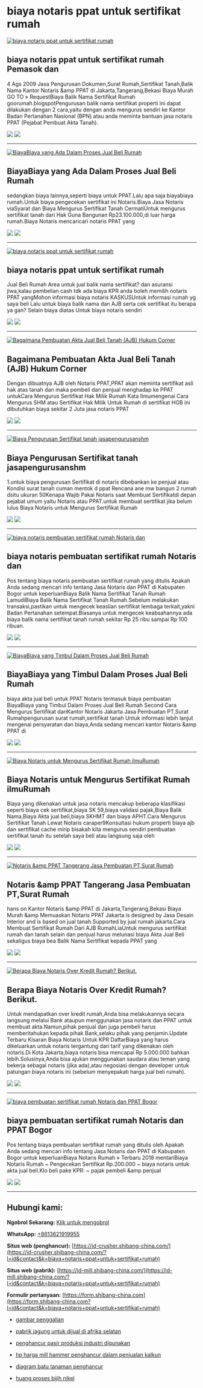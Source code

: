 # biaya notaris ppat untuk sertifikat rumah

<a href="https://swt.shibang-china.com/?l=id&img&k=biaya+notaris+ppat+untuk+sertifikat+rumah" target="_blank">![biaya notaris ppat untuk sertifikat rumah](http://static.shibang-china.com/all-800x300/326.jpg)</a>

## biaya notaris ppat untuk sertifikat rumah Pemasok dan
4 Ags 2009 Jasa Pengurusan Dokumen,Surat Rumah,Sertifikat Tanah,Balik Nama Kantor Notaris &amp PPAT di Jakarta,Tangerang,Bekasi Biaya Murah GO TO » RequestBiaya Balik Nama Sertifikat Rumah goorumah.blogspotPengurusan balik nama sertifikat properti ini dapat dilakukan dengan 2 cara,yaitu dengan anda mengurus sendiri ke Kantor Badan Pertanahan Nasional (BPN) atau anda meminta bantuan jasa notaris PPAT (Pejabat Pembuat Akta Tanah).


<a href="https://whatsapp.shibangsoft.com/WhatsApp.php" target="_blank" title="WhatsApp">![](http://static.shibang-china.com/icon/whatsapp.png)</a> <a href="https://swt.shibang-china.com/?l=id&icon&k=biaya+notaris+ppat+untuk+sertifikat+rumah" target="_blank">![](http://static.shibang-china.com/icon/chat-id.png)</a>

---

<a href="https://swt.shibang-china.com/?l=id&img&k=biaya+notaris+ppat+untuk+sertifikat+rumah" target="_blank">![BiayaBiaya yang Ada Dalam Proses Jual Beli Rumah](http://static.shibang-china.com/all-800x300/367.jpg)</a>

## BiayaBiaya yang Ada Dalam Proses Jual Beli Rumah
sedangkan biaya lainnya,seperti biaya untuk PPAT.Lalu apa saja biayabiaya rumah.Untuk biaya pengecekan sertifikat ini Notaris.Biaya Jasa Notaris viaSyarat dan Biaya Mengurus Sertifikat Tanah CermatiUntuk mengurus sertifikat tanah dari Hak Guna Bangunan Rp23.100.000,di luar harga rumah.Biaya Notaris mencaricari notaris PPAT yang


<a href="https://whatsapp.shibangsoft.com/WhatsApp.php" target="_blank" title="WhatsApp">![](http://static.shibang-china.com/icon/whatsapp.png)</a> <a href="https://swt.shibang-china.com/?l=id&icon&k=biaya+notaris+ppat+untuk+sertifikat+rumah" target="_blank">![](http://static.shibang-china.com/icon/chat-id.png)</a>

---

<a href="https://swt.shibang-china.com/?l=id&img&k=biaya+notaris+ppat+untuk+sertifikat+rumah" target="_blank">![biaya notaris ppat untuk sertifikat rumah](http://static.shibang-china.com/all-800x300/715.jpg)</a>

## biaya notaris ppat untuk sertifikat rumah
Jual Beli Rumah Area untuk jual balik nama sertifikat? dan asuransi jiwa,kalau pembelian cash tdk ada biaya KPR anda boleh memilih notaris PPAT yangMohon informasi biaya notaris KASKUSUntuk informasi rumah yg saya beli Lalu untuk biaya balik nama dan AJB serta cek sertifikat itu berapa ya gan? Selain biaya diatas Untuk biaya notaris sendiri


<a href="https://whatsapp.shibangsoft.com/WhatsApp.php" target="_blank" title="WhatsApp">![](http://static.shibang-china.com/icon/whatsapp.png)</a> <a href="https://swt.shibang-china.com/?l=id&icon&k=biaya+notaris+ppat+untuk+sertifikat+rumah" target="_blank">![](http://static.shibang-china.com/icon/chat-id.png)</a>

---

<a href="https://swt.shibang-china.com/?l=id&img&k=biaya+notaris+ppat+untuk+sertifikat+rumah" target="_blank">![Bagaimana Pembuatan Akta Jual Beli Tanah (AJB) Hukum Corner](http://static.shibang-china.com/all-800x300/431.jpg)</a>

## Bagaimana Pembuatan Akta Jual Beli Tanah (AJB) Hukum Corner
Dengan dibuatnya AJB oleh Notaris PPAT,PPAT akan meminta sertifikat asli hak atas tanah dan maka pembeli dan penjual menghadap ke PPAT untukCara Mengurus Sertifikat Hak Milik Rumah Kata Ilmumengenai Cara Mengurus SHM atau Sertifikat Hak Milik Untuk Rumah di sertifikat HGB ini dibutuhkan biaya sekitar 2 Juta jasa notaris PPAT


<a href="https://whatsapp.shibangsoft.com/WhatsApp.php" target="_blank" title="WhatsApp">![](http://static.shibang-china.com/icon/whatsapp.png)</a> <a href="https://swt.shibang-china.com/?l=id&icon&k=biaya+notaris+ppat+untuk+sertifikat+rumah" target="_blank">![](http://static.shibang-china.com/icon/chat-id.png)</a>

---

<a href="https://swt.shibang-china.com/?l=id&img&k=biaya+notaris+ppat+untuk+sertifikat+rumah" target="_blank">![Biaya Pengurusan Sertifikat tanah jasapengurusanshm](http://static.shibang-china.com/all-800x300/1276.jpg)</a>

## Biaya Pengurusan Sertifikat tanah jasapengurusanshm
1.untuk biaya pengurusan Sertifikat di notaris dibebankan ke penjual atau Kondisi surat tanah cuman mentok d ppat Rencana ane mw bangun 2 rumah dsitu ukuran 50Kenapa Wajib Pakai Notaris saat Membuat Sertifikatdi depan pejabat umum yaitu Notaris atau PPAT.untuk membuat sertifikat jika belum lulus Biaya Notaris untuk Mengurus Sertifikat Rumah


<a href="https://whatsapp.shibangsoft.com/WhatsApp.php" target="_blank" title="WhatsApp">![](http://static.shibang-china.com/icon/whatsapp.png)</a> <a href="https://swt.shibang-china.com/?l=id&icon&k=biaya+notaris+ppat+untuk+sertifikat+rumah" target="_blank">![](http://static.shibang-china.com/icon/chat-id.png)</a>

---

<a href="https://swt.shibang-china.com/?l=id&img&k=biaya+notaris+ppat+untuk+sertifikat+rumah" target="_blank">![biaya notaris pembuatan sertifikat rumah Notaris dan](http://static.shibang-china.com/all-800x300/739.jpg)</a>

## biaya notaris pembuatan sertifikat rumah Notaris dan
Pos tentang biaya notaris pembuatan sertifikat rumah yang ditulis Apakah Anda sedang mencari info tentang Jasa Notaris dan PPAT di Kabupaten Bogor untuk keperluanBiaya Balik Nama Sertifikat Tanah Rumah LamudiBiaya Balik Nama Sertifikat Tanah Rumah.Sebelum melakukan transaksi,pastikan untuk mengecek keaslian sertifikat lembaga terkait,yakni Badan Pertanahan setempat.Biasanya untuk mengecek keabsahannya ada biaya balik nama sertifikat tanah rumah sekitar Rp 25 ribu sampai Rp 100 ribuan.


<a href="https://whatsapp.shibangsoft.com/WhatsApp.php" target="_blank" title="WhatsApp">![](http://static.shibang-china.com/icon/whatsapp.png)</a> <a href="https://swt.shibang-china.com/?l=id&icon&k=biaya+notaris+ppat+untuk+sertifikat+rumah" target="_blank">![](http://static.shibang-china.com/icon/chat-id.png)</a>

---

<a href="https://swt.shibang-china.com/?l=id&img&k=biaya+notaris+ppat+untuk+sertifikat+rumah" target="_blank">![BiayaBiaya yang Timbul Dalam Proses Jual Beli Rumah](http://static.shibang-china.com/all-800x300/741.jpg)</a>

## BiayaBiaya yang Timbul Dalam Proses Jual Beli Rumah
biaya akta jual beli untuk PPAT Notaris termasuk biaya pembuatan BiayaBiaya yang Timbul Dalam Proses Jual Beli Rumah Second Cara Mengurus Sertifikat dariKantor Notaris Jakarta Jasa Pembuatan PT,Surat Rumahpengurusan surat rumah,sertifikat tanah Untuk informasi lebih lanjut mengenai persyaratan dan biaya,Anda sedang mencari kantor Notaris &amp PPAT di


<a href="https://whatsapp.shibangsoft.com/WhatsApp.php" target="_blank" title="WhatsApp">![](http://static.shibang-china.com/icon/whatsapp.png)</a> <a href="https://swt.shibang-china.com/?l=id&icon&k=biaya+notaris+ppat+untuk+sertifikat+rumah" target="_blank">![](http://static.shibang-china.com/icon/chat-id.png)</a>

---

<a href="https://swt.shibang-china.com/?l=id&img&k=biaya+notaris+ppat+untuk+sertifikat+rumah" target="_blank">![Biaya Notaris untuk Mengurus Sertifikat Rumah ilmuRumah](http://static.shibang-china.com/all-800x300/482.jpg)</a>

## Biaya Notaris untuk Mengurus Sertifikat Rumah ilmuRumah
Biaya yang dikenakan untuk jasa notaris mencakup beberapa klasifikasi seperti biaya cek sertifikat,biaya SK 59,biaya validasi pajak,Biaya Balik Nama,Biaya Akta jual beli,biaya SKHMT dan biaya APHT.Cara Mengurus Sertifikat Tanah Lewat Notaris caraper9Konsultasi hukum properti biaya ajb dan sertifikat cache mirip bisakah kita mengurus sendiri pembuatan sertifikat tanah itu setelah saya beli atau langsung saja oleh


<a href="https://whatsapp.shibangsoft.com/WhatsApp.php" target="_blank" title="WhatsApp">![](http://static.shibang-china.com/icon/whatsapp.png)</a> <a href="https://swt.shibang-china.com/?l=id&icon&k=biaya+notaris+ppat+untuk+sertifikat+rumah" target="_blank">![](http://static.shibang-china.com/icon/chat-id.png)</a>

---

<a href="https://swt.shibang-china.com/?l=id&img&k=biaya+notaris+ppat+untuk+sertifikat+rumah" target="_blank">![Notaris &amp PPAT Tangerang Jasa Pembuatan PT,Surat Rumah](http://static.shibang-china.com/all-800x300/444.jpg)</a>

## Notaris &amp PPAT Tangerang Jasa Pembuatan PT,Surat Rumah
hans on Kantor Notaris &amp PPAT di Jakarta,Tangerang,Bekasi Biaya Murah &amp Memuaskan Notaris PPAT Jakarta is designed by Jasa Desain Interior and is based on jual tanah.Supported by jual rumah jakarta.Cara Membuat Sertifikat Rumah Dari AJB RumahLiaUntuk mengurus sertifikat rumah dan tanah selain dan penjual harus melunasi biaya Akta Jual Beli sekaligus biaya bea Balik Nama Sertifikat kepada PPAT yang


<a href="https://whatsapp.shibangsoft.com/WhatsApp.php" target="_blank" title="WhatsApp">![](http://static.shibang-china.com/icon/whatsapp.png)</a> <a href="https://swt.shibang-china.com/?l=id&icon&k=biaya+notaris+ppat+untuk+sertifikat+rumah" target="_blank">![](http://static.shibang-china.com/icon/chat-id.png)</a>

---

<a href="https://swt.shibang-china.com/?l=id&img&k=biaya+notaris+ppat+untuk+sertifikat+rumah" target="_blank">![Berapa Biaya Notaris Over Kredit Rumah? Berikut.](http://static.shibang-china.com/all-800x300/1173.jpg)</a>

## Berapa Biaya Notaris Over Kredit Rumah? Berikut.
Untuk mendapatkan over kredit rumah,Anda bisa melakukannya secara langsung melalui Bank ataupun menggunakan jasa notaris dan PPAT untuk membuat akta.Namun,pihak penjual dan juga pembeli harus memberitahukan kepada pihak Bank,selaku pihak yang penjamin.Update Terbaru Kisaran Biaya Notaris Untuk KPR DaftarBiaya yang harus dikeluarkan untuk notaris tergantung dari tarif yang dikenakan oleh notaris.Di Kota Jakarta,biaya notaris bisa mencapai Rp 5.000.000 bahkan lebih.Solusinya,Anda bisa ajukan menggunakan saudara atau teman yang bekerja sebagai notaris (jika ada),atau negosiasi dengan developer untuk patungan biaya notaris ini (sebelum menyepakati harga jual beli rumah).


<a href="https://whatsapp.shibangsoft.com/WhatsApp.php" target="_blank" title="WhatsApp">![](http://static.shibang-china.com/icon/whatsapp.png)</a> <a href="https://swt.shibang-china.com/?l=id&icon&k=biaya+notaris+ppat+untuk+sertifikat+rumah" target="_blank">![](http://static.shibang-china.com/icon/chat-id.png)</a>

---

<a href="https://swt.shibang-china.com/?l=id&img&k=biaya+notaris+ppat+untuk+sertifikat+rumah" target="_blank">![biaya pembuatan sertifikat rumah Notaris dan PPAT Bogor](http://static.shibang-china.com/all-800x300/546.jpg)</a>

## biaya pembuatan sertifikat rumah Notaris dan PPAT Bogor
Pos tentang biaya pembuatan sertifikat rumah yang ditulis oleh Apakah Anda sedang mencari info tentang Jasa Notaris dan PPAT di Kabupaten Bogor untuk keperluanBiaya Notaris Rumah » Terbaru 2018 mentariBiaya Notaris Rumah ~ Pengecekan Sertifikat Rp.200.000 ~ biaya notaris untuk akta jual beli.Klo beli pake KPR: ~ pajak pembeli &amp penjual


<a href="https://whatsapp.shibangsoft.com/WhatsApp.php" target="_blank" title="WhatsApp">![](http://static.shibang-china.com/icon/whatsapp.png)</a> <a href="https://swt.shibang-china.com/?l=id&icon&k=biaya+notaris+ppat+untuk+sertifikat+rumah" target="_blank">![](http://static.shibang-china.com/icon/chat-id.png)</a>

---
## Hubungi kami:

**Ngobrol Sekarang:** [Klik untuk mengobrol](https://swt.shibang-china.com?l=id&contact&k=biaya+notaris+ppat+untuk+sertifikat+rumah)

**WhatsApp:**  [+8613621919955](https://whatsapp.shibangsoft.com/WhatsApp.php)

**Situs web (penghancur):** [https://id-crusher.shibang-china.com/](https://id-crusher.shibang-china.com/?l=id&contact&k=biaya+notaris+ppat+untuk+sertifikat+rumah)

**Situs web (pabrik):** [https://id-mill.shibang-china.com/](https://id-mill.shibang-china.com/?l=id&contact&k=biaya+notaris+ppat+untuk+sertifikat+rumah)

**Formulir pertanyaan:** [https://form.shibang-china.com](https://form.shibang-china.com?l=id&contact&k=biaya+notaris+ppat+untuk+sertifikat+rumah)

* [gambar penggalian](../21/gambar%20penggalian.md)

* [pabrik jagung untuk dijual di afrika selatan](../30/pabrik%20jagung%20untuk%20dijual%20di%20afrika%20selatan.md)

* [penghancur pasir produksi industri digunakan](../30/penghancur%20pasir%20produksi%20industri%20digunakan.md)

* [hp harga mill hammer penghancur dalam penjualan kalkun](../27/hp%20harga%20mill%20hammer%20penghancur%20dalam%20penjualan%20kalkun.md)

* [diagram batu tanaman penghancur](../23/diagram%20batu%20tanaman%20penghancur.md)

* [huang proses bijih nikel](../20/huang%20proses%20bijih%20nikel.md)
